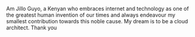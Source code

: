 Am Jillo Guyo, a Kenyan who embraces internet and technology as one of the greatest human invention of our times and always endeavour my smallest contribution towards this noble cause. My dream is to be a cloud architect. Thank you
